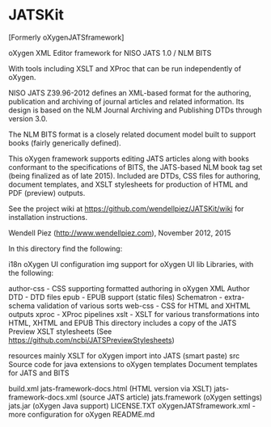 JATSKit
=======

[Formerly oXygenJATSframework]

oXygen XML Editor framework for NISO JATS 1.0 / NLM BITS

With tools including XSLT and XProc that can be run independently of oXygen.

NISO JATS Z39.96-2012 defines an XML-based format for the authoring,
publication and archiving of journal articles and related information.
Its design is based on the NLM Journal Archiving and Publishing DTDs
through version 3.0.

The NLM BITS format is a closely related document model built to support books
(fairly generically defined).

This oXygen framework supports editing JATS articles along with books
conformant to the specifications of BITS, the JATS-based NLM book
tag set (being finalized as of late 2015). Included are DTDs, CSS files
for authoring, document templates, and XSLT stylesheets for production
of HTML and PDF (preview) outputs.

See the project wiki at https://github.com/wendellpiez/JATSKit/wiki
for installation instructions.

Wendell Piez (http://www.wendellpiez.com), November 2012, 2015

In this directory find the following:

i18n
  oXygen UI configuration
img
  support for oXygen UI
lib
  Libraries, with the following:
  
  author-css - CSS supporting formatted authoring in oXygen XML Author
  DTD - DTD files
  epub - EPUB support (static files)
  Schematron - extra-schema validation of various sorts
  web-css - CSS for HTML and XHTML outputs
  xproc - XProc pipelines
  xslt - XSLT for various transformations into HTML, XHTML and EPUB
    This directory includes a copy of the JATS Preview XSLT stylesheets
    (See https://github.com/ncbi/JATSPreviewStylesheets)

resources
  mainly XSLT for oXygen import into JATS (smart paste)
src
  Source code for java extensions to oXygen
templates
  Document templates for JATS and BITS

build.xml
jats-framework-docs.html (HTML version via XSLT)
jats-framework-docs.xml (source JATS article)
jats.framework (oXygen settings)
jats.jar (oXygen Java support)
LICENSE.TXT
oXygenJATSframework.xml - more configuration for oXygen
README.md

